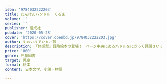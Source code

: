 ```yaml
---
isbn: '9784032222203'
title: たんけんハンドル　くるま
volume: ''
series: ''
publisher: 偕成社
pubdate: '2020-05-28'
cover: 'https://cover.openbd.jp/9784032222203.jpg'
author: やおいひでひと／著
description: 「体感型」冒険絵本の登場！　ページ中央にあるハドルをにぎって見開きいっぱいに広がるジャングルを四輪駆動車で冒険しよう！
price: '800'
genre: 児童図書
target: 児童
format: 絵本
content: 日本文学、小説・物語

---
```

